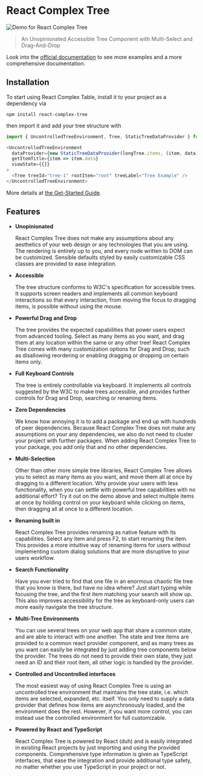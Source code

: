 # React Complex Tree

![Demo for React Complex Tree](http://i.imgur.com/KQ90KEs.gif)

> An Unopinionated Accessible Tree Component with Multi-Select and Drag-And-Drop

Look into the [official documentation](https://rct.lukasbach.com/) to see more examples
and a more comprehensive documentation.

## Installation

To start using React Complex Table, install it to your project as a dependency via

```
npm install react-complex-tree
```

then import it and add your tree structure with

```typescript jsx
import { UncontrolledTreeEnvironment, Tree, StaticTreeDataProvider } from 'react-complex-tree';

<UncontrolledTreeEnvironment
  dataProvider={new StaticTreeDataProvider(longTree.items, (item, data) => ({...item, data}))}
  getItemTitle={item => item.data}
  viewState={{}}
>
  <Tree treeId="tree-1" rootItem="root" treeLabel="Tree Example" />
</UncontrolledTreeEnvironment>
```

More details at [the Get-Started Guide](https://rct.lukasbach.com/docs/getstarted).

## Features

- __Unopinionated__
  
  React Complex Tree does not make any assumptions about any aesthetics of your web design or any technologies that you are using. The rendering is entirely up to you, and every node written to DOM can be customized. Sensible defaults styled by easily customizable CSS classes are provided to ease integration.

- __Accessible__
  
  The tree structure conforms to W3C's specification for accessible trees. It supports screen readers and implements all common keyboard interactions so that every interaction, from moving the focus to dragging items, is possible without using the mouse.

- __Powerful Drag and Drop__
  
  The tree provides the expected capabilities that power users expect from advanced tooling. Select as many items as you want, and drag them at any location within the same or any other tree! React Complex Tree comes with many customization options for Drag and Drop, such as disallowing reordering or enabling dragging or dropping on certain items only.

- __Full Keyboard Controls__
  
  The tree is entirely controllable via keyboard. It implements all controls suggested by the W3C to make trees accessible, and provides further controls for Drag and Drop, searching or renaming items.

- __Zero Dependencies__
  
  We know how annoying it is to add a package and end up with hundreds of peer dependencies. Because React Complex Tree does not make any assumptions on your any dependencies, we also do not need to cluster your project with further packages. When adding React Complex Tree to your package, you add only that and no other dependencies.

- __Multi-Selection__
  
  Other than other more simple tree libraries, React Complex Tree allows you to select as many items as you want, and move them all at once by dragging to a different location. Why provide your users with less functionality, when you can settle with powerful tree capabilities with no additional effort? Try it out on the demo above and select multiple items at once by holding control on your keyboard while clicking on items, then dragging all at once to a different location.

- __Renaming built in__
  
  React Complex Tree provides renaming as native feature with its capabilities. Select any item and press F2, to start renaming the item. This provides a more intuitive way of renaming items for users without implementing custom dialog solutions that are more disruptive to your users workflow.

- __Search Functionality__
  
  Have you ever tried to find that one file in an enormous chaotic file tree that you know is there, but have no idea where? Just start typing while focusing the tree, and the first item matching your search will show up. This also improves accessibility for the tree as keyboard-only users can more easily navigate the tree structure.

- __Multi-Tree Environments__
  
  You can use several trees on your web app that share a common state, and are able to interact with one another. The state and tree items are provided to a common react provider component, and as many trees as you want can easily be integrated by just adding tree components below the provider. The trees do not need to provide their own state, they just need an ID and their root item, all other logic is handled by the provider.

- __Controlled and Uncontrolled interfaces__
  
  The most easiest way of using React Complex Tree is using an uncontrolled tree environment that maintains the tree state, i.e. which items are selected, expanded, etc. itself. You only need to supply a data provider that defines how items are asynchronously loaded, and the environment does the rest. However, if you want more control, you can instead use the controlled environment for full customizable.

- __Powered by React and TypeScript__
  
  React Complex Tree is powered by React (duh) and is easily integrated in existing React projects by just importing and using the provided components. Comprehensive type information is given as TypeScript interfaces, that ease the integration and provide additional type safety, no matter whether you use TypeScript in your project or not.